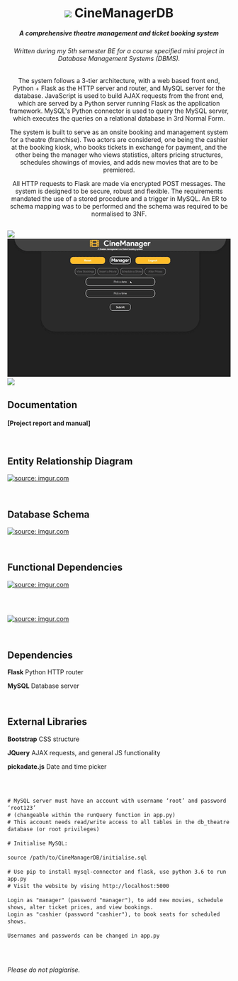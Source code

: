 <h1 align="center">
  <img src="https://github.com/encharm/Font-Awesome-SVG-PNG/blob/master/black/png/32/film.png"/>
  CineManagerDB
</h1>

<h5 align="center">A comprehensive theatre management and ticket booking system</h5>
<h6 align="center">Written during my 5th semester BE for a course specified mini project in Database Management Systems (DBMS).</h6>

## 

<p align="center">
The system follows a 3-tier architecture, with a web based front end, Python + Flask as the HTTP server and router, and MySQL server for the database. JavaScript is used to build AJAX requests from the front end, which are served by a Python server running Flask as the application framework. MySQL's Python connector is used to query the MySQL server, which executes the queries on a relational database in 3rd Normal Form.
</p>
<p align="center">
The system is built to serve as an onsite booking and management system for a theatre (franchise). Two actors are considered, one being the cashier at the booking kiosk, who books tickets in exchange for payment, and the other being the manager who views statistics, alters pricing structures, schedules showings of movies, and adds new movies that are to be premiered.
</p>
<p align="center">
All HTTP requests to Flask are made via encrypted POST messages. The system is designed to be secure, robust and flexible. The requirements mandated the use of a stored procedure and a trigger in MySQL. An ER to schema mapping was to be performed and the schema was required to be normalised to 3NF.
</p>

## 

<img src="/art/1.gif?raw=true"/>
<img src="/art/2.gif?raw=true"/>
<img src="/art/3.gif?raw=true"/>

## Documentation

 ####  [Project report and manual]

<br />

## Entity Relationship Diagram
 <a href="https://imgur.com/FqtbNFe"><img src="https://i.imgur.com/FqtbNFe.png" title="source: imgur.com" /></a>
 
<br />

## Database Schema
 <a href="https://imgur.com/Ldlxg5Y"><img src="https://i.imgur.com/Ldlxg5Y.png" title="source: imgur.com" /></a>
 
<br />

## Functional Dependencies
 <a href="https://imgur.com/DtWk0Va"><img src="https://i.imgur.com/DtWk0Va.png" title="source: imgur.com" /></a>
 
<br />

##

<a href="https://imgur.com/E76mfpY"><img src="https://i.imgur.com/E76mfpY.png" title="source: imgur.com" /></a>

<br />

## Dependencies
 <p> <strong>Flask</strong> Python HTTP router</p>
 <p> <strong>MySQL</strong> Database server</p>
 
 <br />

## External Libraries
 <p> <strong>Bootstrap</strong> CSS structure</p>
 <p> <strong>JQuery</strong> AJAX requests, and general JS functionality</p>
 <p> <strong>pickadate.js</strong> Date and time picker</p>
 <br />

## 

```
# MySQL server must have an account with username ‘root’ and password ‘root123’ 
# (changeable within the runQuery function in app.py)
# This account needs read/write access to all tables in the db_theatre database (or root privileges)

# Initialise MySQL:

source /path/to/CineManagerDB/initialise.sql

# Use pip to install mysql-connector and flask, use python 3.6 to run app.py 
# Visit the website by vising http://localhost:5000 

Login as "manager" (password "manager"), to add new movies, schedule shows, alter ticket prices, and view bookings.
Login as "cashier (password "cashier"), to book seats for scheduled shows.

Usernames and passwords can be changed in app.py

```
<br />

##
*Please do not plagiarise.*
